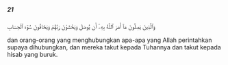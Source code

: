 ##### 21

<span class="ayah">وَٱلَّذِينَ يَصِلُونَ مَآ أَمَرَ ٱللَّهُ بِهِۦٓ أَن يُوصَلَ وَيَخْشَوْنَ رَبَّهُمْ وَيَخَافُونَ سُوٓءَ ٱلْحِسَابِ</span>

<span class="ayah_translation">dan orang-orang yang menghubungkan apa-apa yang Allah perintahkan supaya dihubungkan, dan mereka takut kepada Tuhannya dan takut kepada hisab yang buruk.</span>
